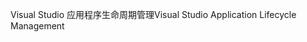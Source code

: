<span data-ttu-id="69f8d-101">Visual Studio 应用程序生命周期管理</span><span class="sxs-lookup"><span data-stu-id="69f8d-101">Visual Studio Application Lifecycle Management</span></span>
